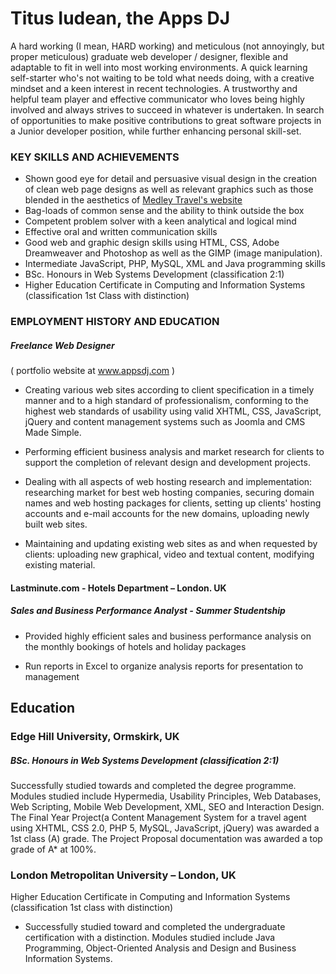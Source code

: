 # Titus Iudean, the Apps DJ

A hard working (I mean, HARD working) and meticulous (not annoyingly, but proper meticulous) graduate web developer / designer, flexible and adaptable to fit in well into most working environments. A quick learning self-starter who's not waiting to be told what needs doing, with a creative mindset and a keen interest in recent technologies. A trustworthy and helpful team player and effective communicator who loves being highly involved and always strives to succeed in whatever is undertaken. In search of opportunities to make positive contributions to great software projects in a Junior developer position, while further enhancing personal skill-set.

### KEY SKILLS AND ACHIEVEMENTS

- Shown good eye for detail and persuasive visual design in the creation of clean web page designs as well as relevant graphics such as those blended in the aesthetics of <a href="http://www.mt.appsdj.com"> Medley Travel's website </a>
- Bag-loads of common sense and the ability to think outside the box
- Competent problem solver with a keen analytical and logical mind
- Effective oral and written communication skills
- Good web and graphic design skills using HTML, CSS, Adobe Dreamweaver and
Photoshop as well as the GIMP (image manipulation).
- Intermediate JavaScript, PHP, MySQL, XML and Java programming skills
- BSc. Honours in Web Systems Development
 (classification 2:1)
- Higher Education Certificate in Computing and Information Systems
(classification 1st Class with distinction)

### EMPLOYMENT HISTORY AND EDUCATION
##### Freelance Web Designer
( portfolio website at www.appsdj.com )

- Creating various web sites according to client specification in a timely manner and to a high standard of professionalism, conforming to the highest web standards of usability using valid XHTML, CSS, JavaScript, jQuery and content management systems such as Joomla and CMS Made Simple.

- Performing efficient business analysis and market research for clients to support the completion of relevant design and development projects.

- Dealing with all aspects of web hosting research and implementation: researching market for best web hosting companies, securing domain names and web hosting packages for clients, setting up clients' hosting accounts and e-mail accounts for the new domains, uploading newly built web sites.

- Maintaining and updating existing web sites as and when requested by clients: uploading new graphical, video and textual content, modifying existing material.

#### Lastminute.com  - Hotels Department – London. UK
##### Sales and Business Performance Analyst - Summer Studentship

- Provided highly efficient sales and business performance analysis on the monthly bookings of hotels and holiday packages

- Run reports in Excel to organize analysis reports for presentation to management

## Education

### Edge Hill University, Ormskirk, UK
##### BSc. Honours in Web Systems Development (classification 2:1)

Successfully studied towards and completed the degree programme.  Modules studied include Hypermedia, Usability Principles, Web Databases, Web Scripting, Mobile Web Development, XML, SEO and Interaction Design. The Final Year Project(a Content Management System for a travel agent using XHTML, CSS 2.0, PHP 5, MySQL, JavaScript, jQuery) was awarded a 1st class (A) grade. The Project Proposal documentation was awarded a top grade of A* at 100%.

### London Metropolitan University – London, UK
Higher Education Certificate in Computing and Information Systems (classification 1st
class with distinction)

- Successfully studied toward and completed the undergraduate certification with a distinction. Modules studied include Java Programming, Object-Oriented Analysis and Design and Business Information Systems.


<!-- #### Makers Academy (start_date to end_date)

- Curiosity and hungry passion for code
- Independent learner and problem-solver
- OOP, TDD, SOLID, MVC, DDD
- Software Craftsmanship
- Ruby, Rails, Javascript, Node.js, Angular.js
- Rspec, Jasmine, Mocha

#### Your University / College (start_date to end_date)

- Subject, any specialisms
- Grade
- Other cool stuff

#### Any other qualifications

## Experience

**Company Name** (start_date to end_date)    
*Your job title*  
**Company Name** (start_date to end_date)   
*Your job title*   -->
